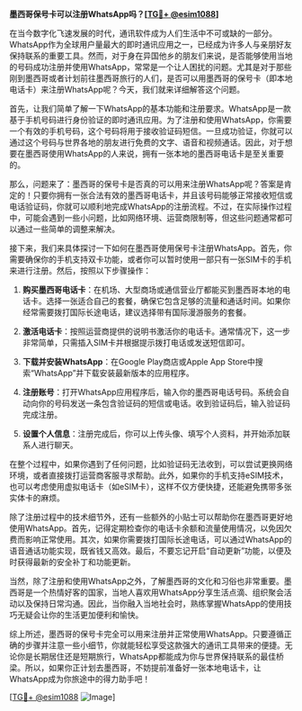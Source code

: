 **墨西哥保号卡可以注册WhatsApp吗？[[TG💪+ @esim1088](https://t.me/s/esim1088)]**

在当今数字化飞速发展的时代，通讯软件成为人们生活中不可或缺的一部分。WhatsApp作为全球用户量最大的即时通讯应用之一，已经成为许多人与亲朋好友保持联系的重要工具。然而，对于身在异国他乡的朋友们来说，是否能够使用当地的号码成功注册并使用WhatsApp，常常是一个让人困扰的问题。尤其是对于那些刚到墨西哥或者计划前往墨西哥旅行的人们，是否可以用墨西哥的保号卡（即本地电话卡）来注册WhatsApp呢？今天，我们就来详细解答这个问题。

首先，让我们简单了解一下WhatsApp的基本功能和注册要求。WhatsApp是一款基于手机号码进行身份验证的即时通讯应用。为了注册和使用WhatsApp，你需要一个有效的手机号码，这个号码将用于接收验证码短信。一旦成功验证，你就可以通过这个号码与世界各地的朋友进行免费的文字、语音和视频通话。因此，对于想要在墨西哥使用WhatsApp的人来说，拥有一张本地的墨西哥电话卡是至关重要的。

那么，问题来了：墨西哥的保号卡是否真的可以用来注册WhatsApp呢？答案是肯定的！只要你拥有一张合法有效的墨西哥电话卡，并且该号码能够正常接收短信或电话验证码，你就可以顺利地完成WhatsApp的注册流程。不过，在实际操作过程中，可能会遇到一些小问题，比如网络环境、运营商限制等，但这些问题通常都可以通过一些简单的调整来解决。

接下来，我们来具体探讨一下如何在墨西哥使用保号卡注册WhatsApp。首先，你需要确保你的手机支持双卡功能，或者你可以暂时使用一部只有一张SIM卡的手机来进行注册。然后，按照以下步骤操作：

1. **购买墨西哥电话卡**：在机场、大型商场或通信营业厅都能买到墨西哥本地的电话卡。选择一张适合自己的套餐，确保它包含足够的流量和通话时间。如果你经常需要拨打国际长途电话，建议选择带有国际漫游服务的套餐。

2. **激活电话卡**：按照运营商提供的说明书激活你的电话卡。通常情况下，这一步非常简单，只需插入SIM卡并根据提示拨打电话或发送短信即可。

3. **下载并安装WhatsApp**：在Google Play商店或Apple App Store中搜索“WhatsApp”并下载安装最新版本的应用程序。

4. **注册账号**：打开WhatsApp应用程序后，输入你的墨西哥电话号码。系统会自动向你的号码发送一条包含验证码的短信或电话。收到验证码后，输入验证码完成注册。

5. **设置个人信息**：注册完成后，你可以上传头像、填写个人资料，并开始添加联系人进行聊天。

在整个过程中，如果你遇到了任何问题，比如验证码无法收到，可以尝试更换网络环境，或者直接拨打运营商客服寻求帮助。此外，如果你的手机支持eSIM技术，也可以考虑使用虚拟电话卡（如eSIM卡），这样不仅方便快捷，还能避免携带多张实体卡的麻烦。

除了注册过程中的技术细节外，还有一些额外的小贴士可以帮助你在墨西哥更好地使用WhatsApp。首先，记得定期检查你的电话卡余额和流量使用情况，以免因欠费而影响正常使用。其次，如果你需要拨打国际长途电话，可以通过WhatsApp的语音通话功能实现，既省钱又高效。最后，不要忘记开启“自动更新”功能，以便及时获得最新的安全补丁和功能更新。

当然，除了注册和使用WhatsApp之外，了解墨西哥的文化和习俗也非常重要。墨西哥是一个热情好客的国家，当地人喜欢用WhatsApp分享生活点滴、组织聚会活动以及保持日常沟通。因此，当你融入当地社会时，熟练掌握WhatsApp的使用技巧无疑会让你的生活更加便利和愉快。

综上所述，墨西哥的保号卡完全可以用来注册并正常使用WhatsApp。只要遵循正确的步骤并注意一些小细节，你就能轻松享受这款强大的通讯工具带来的便捷。无论你是长期居住还是短期旅行，WhatsApp都能成为你与世界保持联系的最佳桥梁。所以，如果你正计划去墨西哥，不妨提前准备好一张本地电话卡，让WhatsApp成为你旅途中的得力助手吧！

[[TG💪+ @esim1088](https://t.me/s/esim1088) ![Image](https://i.postimg.cc/4NQfJmqS/Snipaste-2025-05-13-00-14-12.png)]